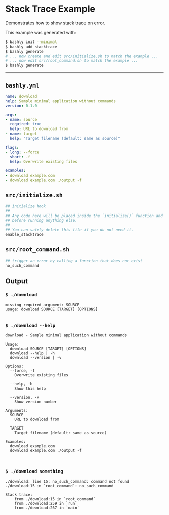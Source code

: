 # Stack Trace Example

Demonstrates how to show stack trace on error.

This example was generated with:

```bash
$ bashly init --minimal
$ bashly add stacktrace
$ bashly generate
# ... now create and edit src/initialize.sh to match the example ...
# ... now edit src/root_command.sh to match the example ...
$ bashly generate
```

<!-- include: src/initialize.sh src/root_command.sh -->

-----

## `bashly.yml`

````yaml
name: download
help: Sample minimal application without commands
version: 0.1.0

args:
- name: source
  required: true
  help: URL to download from
- name: target
  help: "Target filename (default: same as source)"

flags:
- long: --force
  short: -f
  help: Overwrite existing files

examples:
- download example.com
- download example.com ./output -f
````

## `src/initialize.sh`

````bash
## initialize hook
##
## Any code here will be placed inside the `initialize()` function and called
## before running anything else.
##
## You can safely delete this file if you do not need it.
enable_stacktrace

````

## `src/root_command.sh`

````bash
## trigger an error by calling a function that does not exist
no_such_command

````


## Output

### `$ ./download`

````shell
missing required argument: SOURCE
usage: download SOURCE [TARGET] [OPTIONS]


````

### `$ ./download --help`

````shell
download - Sample minimal application without commands

Usage:
  download SOURCE [TARGET] [OPTIONS]
  download --help | -h
  download --version | -v

Options:
  --force, -f
    Overwrite existing files

  --help, -h
    Show this help

  --version, -v
    Show version number

Arguments:
  SOURCE
    URL to download from

  TARGET
    Target filename (default: same as source)

Examples:
  download example.com
  download example.com ./output -f



````

### `$ ./download something`

````shell
./download: line 15: no_such_command: command not found
./download:15 in `root_command`: no_such_command

Stack trace:
	from ./download:15 in `root_command`
	from ./download:259 in `run`
	from ./download:267 in `main`


````



